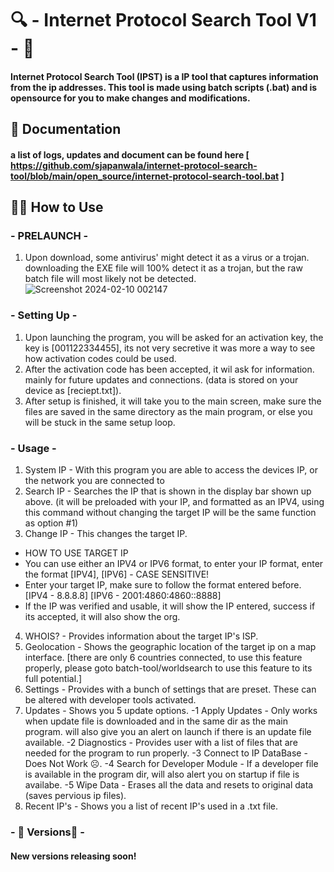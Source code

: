 # 🔍 - Internet Protocol Search Tool V1 - 🔎

#### Internet Protocol Search Tool (IPST) is a IP tool that captures information from the ip addresses. This tool is made using batch scripts (.bat) and is opensource for you to make changes and modifications.

## 📜 Documentation
#### a list of logs, updates and document can be found here [ https://github.com/sjapanwala/internet-protocol-search-tool/blob/main/open_source/internet-protocol-search-tool.bat ]

## 👨‍💻 How to Use
### - PRELAUNCH -
1)  Upon download, some antivirus' might detect it as a virus or a trojan. downloading the EXE file will 100% detect it as a trojan, but the raw batch file will most likely not be detected.
   ![Screenshot 2024-02-10 002147](https://github.com/sjapanwala/internet-protocol-search-tool/assets/92124191/161b03e5-7dbd-4f2a-aaa8-7b0d0c108e2f)
### - Setting Up -
1) Upon launching the program, you will be asked for an activation key, the key is [001122334455], its not very secretive it was more a way to see how activation codes could be used.
2) After the activation code has been accepted, it wil ask for information. mainly for future updates and connections. (data is stored on your device as [reciept.txt]).
3) After setup is finished, it will take you to the main screen, make sure the files are saved in the same directory as the main program, or else you will be stuck in the same setup loop.

### - Usage - 
1) System IP - With this program you are able to access the devices IP, or the network you are connected to
2) Search IP - Searches the IP that is shown in the display bar shown up above. (it will be preloaded with your IP, and formatted as an IPV4, using this command without changing the target IP will be the same function as option #1)
3) Change IP - This changes the target IP.
- HOW TO USE TARGET IP
- You can use either an IPV4 or IPV6 format, to enter your IP format, enter the format [IPV4], [IPV6] - CASE SENSITIVE!
- Enter your target IP, make sure to follow the format entered before. [IPV4 - 8.8.8.8] [IPV6 - 2001:4860:4860::8888]
- If the IP was verified and usable, it will show the IP entered, success if its accepted, it will also show the org.
4) WHOIS? - Provides information about the target IP's ISP.
5) Geolocation - Shows the geographic location of the target ip on a map interface. [there are only 6 countries connected, to use this feature properly, please goto batch-tool/worldsearch to use this feature to its full potential.]
6) Settings - Provides with a bunch of settings that are preset. These can be altered with developer tools activated.
7) Updates - Shows you 5 update options.
-1 Apply Updates - Only works when update file is downloaded and in the same dir as the main program. will also give you an alert on launch if there is an update file available.
-2 Diagnostics - Provides user with a list of files that are needed for the program to run properly.
-3 Connect to IP DataBase - Does Not Work ☹️.
-4 Search for Developer Module - If a developer file is available in the program dir, will also alert you on startup if file is availabe.
-5 Wipe Data - Erases all the data and resets to original data (saves pervious ip files).
8) Recent IP's - Shows you a list of recent IP's used in a .txt file.

### - 💾 Versions💾 - 
#### New versions releasing soon!
  
